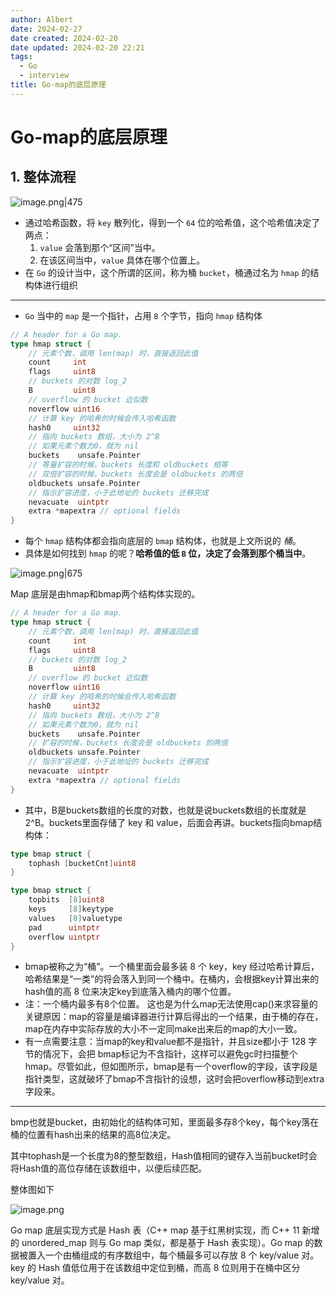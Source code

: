 ```yaml
---
author: Albert
date: 2024-02-27
date created: 2024-02-20
date updated: 2024-02-20 22:21
tags:
  - Go
  - interview
title: Go-map的底层原理
---
```


# Go-map的底层原理

## 1. 整体流程

![image.png|475](https://img-20221128.oss-cn-shanghai.aliyuncs.com/img-2023-05/20240227170151.png)

- 通过哈希函数，将 `key` 散列化，得到一个 `64` 位的哈希值，这个哈希值决定了两点：
  1.  `value` 会落到那个“区间”当中。
  2. 在该区间当中，`value` 具体在哪个位置上。
- 在 `Go` 的设计当中，这个所谓的区间，称为桶 `bucket`，桶通过名为 `hmap` 的结构体进行组织

---
- `Go` 当中的 `map` 是一个指针，占用 `8` 个字节，指向 `hmap` 结构体

```go
// A header for a Go map.
type hmap struct {
    // 元素个数，调用 len(map) 时，直接返回此值
	count     int
	flags     uint8
	// buckets 的对数 log_2
	B         uint8
	// overflow 的 bucket 近似数
	noverflow uint16
	// 计算 key 的哈希的时候会传入哈希函数
	hash0     uint32
    // 指向 buckets 数组，大小为 2^B
    // 如果元素个数为0，就为 nil
	buckets    unsafe.Pointer
	// 等量扩容的时候，buckets 长度和 oldbuckets 相等
	// 双倍扩容的时候，buckets 长度会是 oldbuckets 的两倍
	oldbuckets unsafe.Pointer
	// 指示扩容进度，小于此地址的 buckets 迁移完成
	nevacuate  uintptr
	extra *mapextra // optional fields
}
```

- 每个 `hmap` 结构体都会指向底层的 `bmap` 结构体，也就是上文所说的 *桶*。
- 具体是如何找到 `hmap` 的呢？**哈希值的低 `B` 位，决定了会落到那个桶当中**。

![image.png|675](https://img-20221128.oss-cn-shanghai.aliyuncs.com/img-2023-05/20240220221735.png)

Map 底层是由hmap和bmap两个结构体实现的。

```go
// A header for a Go map.
type hmap struct {
    // 元素个数，调用 len(map) 时，直接返回此值
	count     int
	flags     uint8
	// buckets 的对数 log_2
	B         uint8
	// overflow 的 bucket 近似数
	noverflow uint16
	// 计算 key 的哈希的时候会传入哈希函数
	hash0     uint32
    // 指向 buckets 数组，大小为 2^B
    // 如果元素个数为0，就为 nil
	buckets    unsafe.Pointer
	// 扩容的时候，buckets 长度会是 oldbuckets 的两倍
	oldbuckets unsafe.Pointer
	// 指示扩容进度，小于此地址的 buckets 迁移完成
	nevacuate  uintptr
	extra *mapextra // optional fields
}
```

- 其中，B是buckets数组的长度的对数，也就是说buckets数组的长度就是2^B。buckets里面存储了 key 和 value，后面会再讲。buckets指向bmap结构体：

```go
type bmap struct {
	tophash [bucketCnt]uint8
}

type bmap struct {
    topbits  [8]uint8
    keys     [8]keytype
    values   [8]valuetype
    pad      uintptr
    overflow uintptr
}
```

- bmap被称之为“桶”。一个桶里面会最多装 8 个 key，key 经过哈希计算后，哈希结果是“一类”的将会落入到同一个桶中。在桶内，会根据key计算出来的hash值的高 8 位来决定key到底落入桶内的哪个位置。
- 注：一个桶内最多有8个位置。 这也是为什么map无法使用cap()来求容量的关键原因：map的容量是编译器进行计算后得出的一个结果，由于桶的存在，map在内存中实际存放的大小不一定同make出来后的map的大小一致。  
- 有一点需要注意：当map的key和value都不是指针，并且size都小于 128 字节的情况下，会把 bmap标记为不含指针，这样可以避免gc时扫描整个hmap。尽管如此，但如图所示，bmap是有一个overflow的字段，该字段是指针类型，这就破坏了bmap不含指针的设想，这时会把overflow移动到extra字段来。

---

bmp也就是bucket，由初始化的结构体可知，里面最多存8个key，每个key落在桶的位置有hash出来的结果的高8位决定。

其中tophash是一个长度为8的整型数组，Hash值相同的键存入当前bucket时会将Hash值的高位存储在该数组中，以便后续匹配。

整体图如下

![image.png](https://img-20221128.oss-cn-shanghai.aliyuncs.com/img-2023-05/20240220222256.png)

Go map 底层实现方式是 Hash 表（C++ map 基于红黑树实现，而 C++ 11 新增的 unordered_map 则与 Go map 类似，都是基于 Hash 表实现）。Go map 的数据被置入一个由桶组成的有序数组中，每个桶最多可以存放 8 个 key/value 对。key 的 Hash 值低位用于在该数组中定位到桶，而高 8 位则用于在桶中区分 key/value 对。